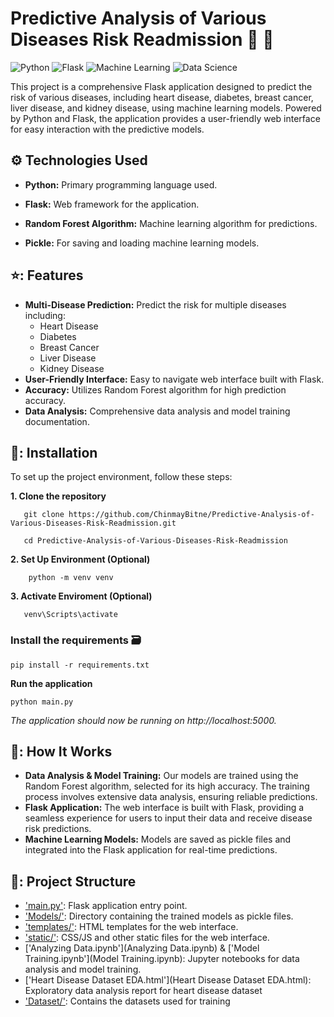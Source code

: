 # Predictive Analysis of Various Diseases Risk Readmission :microscope: :hospital:

![Python](https://img.shields.io/badge/Python-grey.svg?style=flat&logo=python)
![Flask](https://img.shields.io/badge/Flask-blue.svg?style=flat&logo=flask)
![Machine Learning](https://img.shields.io/badge/Machine%20Learning-voilit.svg?style=flat&logo=)
![Data Science](https://img.shields.io/badge/Data%20Science-orange.svg?style=flat&logo=chart)

This project is a comprehensive Flask application designed to predict the risk of various diseases, including heart disease, diabetes, breast cancer, liver disease, and kidney disease, using machine learning models. Powered by Python and Flask, the application provides a user-friendly web interface for easy interaction with the predictive models.

## ⚙️ Technologies Used
- **Python:** Primary programming language used.

- **Flask:** Web framework for the application.

- **Random Forest Algorithm:** Machine learning algorithm for predictions.

- **Pickle:** For saving and loading machine learning models.

## ⭐: Features

- **Multi-Disease Prediction:** Predict the risk for multiple diseases including:
  - Heart Disease
  - Diabetes
  - Breast Cancer
  - Liver Disease
  - Kidney Disease
- **User-Friendly Interface:** Easy to navigate web interface built with Flask.
- **Accuracy:** Utilizes Random Forest algorithm for high prediction accuracy.
- **Data Analysis:** Comprehensive data analysis and model training documentation.

## 🔧: Installation

To set up the project environment, follow these steps:

**1. Clone the repository**

       git clone https://github.com/ChinmayBitne/Predictive-Analysis-of-Various-Diseases-Risk-Readmission.git

       cd Predictive-Analysis-of-Various-Diseases-Risk-Readmission

**2. Set Up Environment (Optional)**
    
        python -m venv venv
    
**3. Activate Enviroment (Optional)**

       venv\Scripts\activate
    
### Install the requirements 🗃️

    pip install -r requirements.txt
    
**Run the application**

    python main.py
    
_The application should now be running on http://localhost:5000._


## 📐: How It Works

- **Data Analysis & Model Training:** Our models are trained using the Random Forest algorithm, selected for its high accuracy. The training process involves extensive data analysis, ensuring reliable predictions.
- **Flask Application:** The web interface is built with Flask, providing a seamless experience for users to input their data and receive disease risk predictions.
- **Machine Learning Models:** Models are saved as pickle files and integrated into the Flask application for real-time predictions.

## 📁: Project Structure

- ['main.py'](main.py): Flask application entry point.
- ['Models/'](Models): Directory containing the trained models as pickle files.
- ['templates/'](templates): HTML templates for the web interface.
- ['static/'](static): CSS/JS and other static files for the web interface.
- ['Analyzing Data.ipynb'](Analyzing Data.ipynb) & ['Model Training.ipynb'](Model Training.ipynb): Jupyter notebooks for data analysis and model training.
- ['Heart Disease Dataset EDA.html'](Heart Disease Dataset EDA.html): Exploratory data analysis report for heart disease dataset
- ['Dataset/'](Dataset): Contains the datasets used for training
